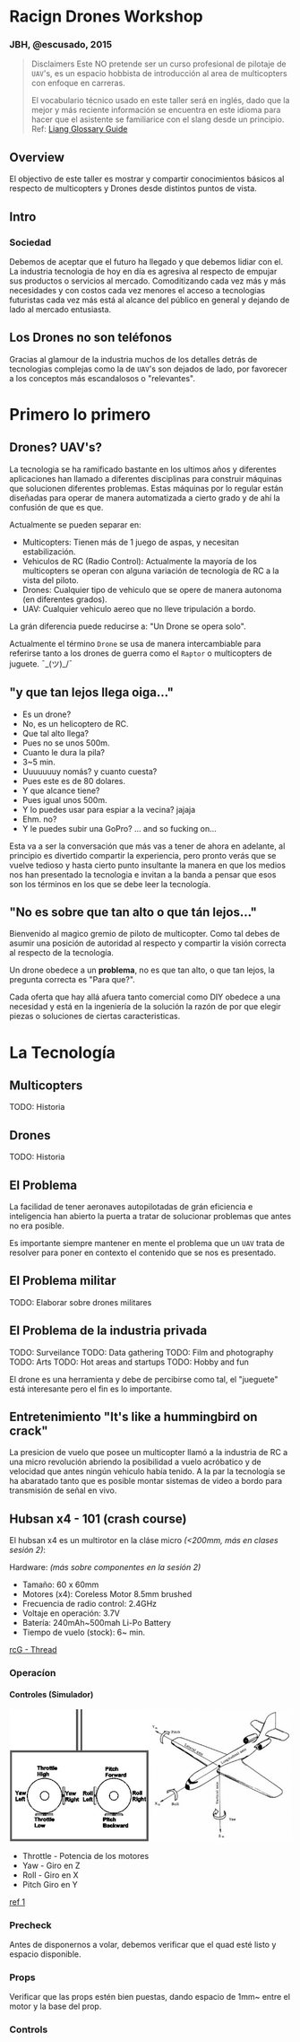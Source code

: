 # Racign Drones Workshop
### JBH, @escusado, 2015

> Disclaimers
> Este NO pretende ser un curso profesional de pilotaje de `UAV`'s, es un espacio
> hobbista de introducción al area de multicopters con enfoque en carreras.
>
> El vocabulario técnico usado en este taller será en inglés, dado que la mejor y
> más reciente información se encuentra en este idioma para hacer que el asistente
> se familiarice con el slang desde un principio.
> Ref: [Liang Glossary Guide](http://blog.oscarliang.net/quadcopter-acronyms-term-glossary-word-drone/)

## Overview

El objectivo de este taller es mostrar y compartir conocimientos básicos al respecto
de multicopters y Drones desde distintos puntos de vista.

## Intro

### Sociedad

Debemos de aceptar que el futuro ha llegado y que debemos lidiar con el. La industria
tecnologia de hoy en día es agresiva al respecto de empujar sus productos o servicios
al mercado. Comoditizando cada vez más y más necesidades y con costos cada vez
menores el acceso a tecnologias futuristas cada vez más está al alcance del
público en general y dejando de lado al mercado entusiasta.

## Los Drones no son teléfonos

Gracias al glamour de la industria muchos de los detalles detrás de tecnologias
complejas como la de `UAV`'s son dejados de lado, por favorecer a los conceptos
más escandalosos o "relevantes".

# Primero lo primero

## Drones? UAV's?

La tecnologia se ha ramificado bastante en los ultimos años y diferentes aplicaciones
han llamado a diferentes disciplinas para construir máquinas que solucionen
diferentes problemas. Estas máquinas por lo regular están diseñadas para operar
de manera automatizada a cierto grado y de ahí la confusión de que es que.

Actualmente se pueden separar en:

-  Multicopters: Tienen más de 1 juego de aspas, y necesitan estabilización.
-  Vehiculos de RC (Radio Control): Actualmente la mayoría de los multicopters
   se operan con alguna variación de tecnología de RC a la vista del piloto.
-  Drones: Cualquier tipo de vehiculo que se opere de manera autonoma (en diferentes grados).
-  UAV: Cualquier vehiculo aereo que no lleve tripulación a bordo.

La grán diferencia puede reducirse a: "Un Drone se opera solo".

Actualmente el término `Drone` se usa de manera intercambiable para referirse
tanto a los drones de guerra como el `Raptor` o multicopters de juguete. ¯\_(ツ)_/¯

## "y que tan lejos llega oiga..."

- Es un drone?
- No, es un helicoptero de RC.
- Que tal alto llega?
- Pues no se unos 500m.
- Cuanto le dura la pila?
- 3~5 min.
- Uuuuuuuy nomás? y cuanto cuesta?
- Pues este es de 80 dolares.
- Y que alcance tiene?
- Pues igual unos 500m.
- Y lo puedes usar para espiar a la vecina? jajaja
- Ehm. no?
- Y le puedes subir una GoPro?
... and so fucking on...

Esta va a ser la conversación que más vas a tener de ahora en adelante, al principio
es divertido compartir la experiencia, pero pronto verás que se vuelve tedioso
y hasta cierto punto insultante la manera en que los medios nos han presentado
la tecnologia e invitan a la banda a pensar que esos son los términos en los que
se debe leer la tecnología.

## "No es sobre que tan alto o que tán lejos..."

Bienvenido al magico gremio de piloto de multicopter. Como tal debes de asumir
una posición de autoridad al respecto y compartir la visión correcta al respecto
de la tecnología.

Un drone obedece a un **problema**, no es que tan alto, o que tan lejos, la pregunta
correcta es "Para que?".

Cada oferta que hay allá afuera tanto comercial como DIY obedece a una necesidad
y está en la ingeniería de la solución la razón de por que elegir piezas o soluciones
de ciertas caracteristicas.

# La Tecnología

## Multicopters

TODO: Historia

## Drones

TODO: Historia

## El Problema

La facilidad de tener aeronaves autopilotadas de grán eficiencia e inteligencia
han abierto la puerta a tratar de solucionar problemas que antes no era posible.

Es importante siempre mantener en mente el problema que un `UAV` trata de resolver
para poner en contexto el contenido que se nos es presentado.

## El Problema militar

TODO: Elaborar sobre drones militares

## El Problema de la industria privada

TODO: Surveilance
TODO: Data gathering
TODO: Film and photography
TODO: Arts
TODO: Hot areas and startups
TODO: Hobby and fun

El drone es una herramienta y debe de percibirse como tal, el "jueguete" está
interesante pero el fin es lo importante.

## Entretenimiento "It's like a hummingbird on crack"

La presicion de vuelo que posee un multicopter llamó a la industria de RC a una
micro revolución abriendo la posibilidad a vuelo acróbatico y de velocidad que
antes ningún vehiculo había tenido. A la par la tecnología se ha abaratado tanto
que es posible montar sistemas de video a bordo para transmisión de señal en vivo.

## Hubsan x4 - 101 (crash course)

El hubsan x4 es un multirotor en la cláse micro *(<200mm, más en clases sesión 2)*:

Hardware:
*(más sobre componentes en la sesión 2)*

- Tamaño: 60 x 60mm
- Motores (x4): Coreless Motor 8.5mm brushed
- Frecuencia de radio control: 2.4GHz
- Voltaje en operación: 3.7V
- Batería: 240mAh~500mah Li-Po Battery
- Tiempo de vuelo (stock): 6~ min.

[rcG - Thread](http://www.rcgroups.com/forums/showthread.php?t=1743358)

### Operacíon

#### Controles (Simulador)

![axis diagram](/img/axis-diagram.png)

- Throttle - Potencia de los motores
- Yaw - Giro en Z
- Roll - Giro en X
- Pitch Giro en Y

[ref 1](http://blog.tkjelectronics.dk/2012/03/quadcopters-how-to-get-started/)

### Precheck

Antes de disponernos a volar, debemos verificar que el quad esté listo y espacio
disponible.

### Props
Verificar que las props estén bien puestas, dando espacio de 1mm~ entre el motor
y la base del prop.



### Controls














